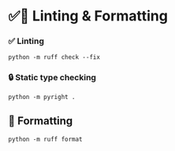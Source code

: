 # ✅🎨 Linting & Formatting

### ✅ Linting

```console
python -m ruff check --fix
```

### 🔒 Static type checking

```console
python -m pyright .
```

## 🎨 Formatting

```console
python -m ruff format
```
